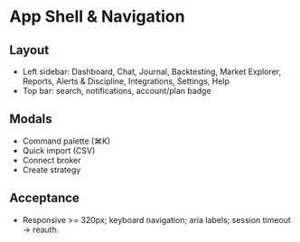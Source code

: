 # App Shell & Navigation

## Layout
- Left sidebar: Dashboard, Chat, Journal, Backtesting, Market Explorer, Reports, Alerts & Discipline, Integrations, Settings, Help
- Top bar: search, notifications, account/plan badge

## Modals
- Command palette (⌘K)
- Quick import (CSV)
- Connect broker
- Create strategy

## Acceptance
- Responsive >= 320px; keyboard navigation; aria labels; session timeout -> reauth.
